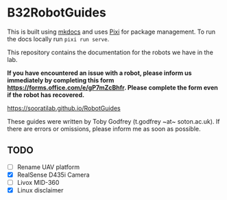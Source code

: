 # B32RobotGuides

This is built using [mkdocs](https://www.mkdocs.org) and uses [Pixi](https://pixi.sh) for package management. To run the docs locally run `pixi run serve`.

This repository contains the documentation for the robots we have in the lab.

**If you have encountered an issue with a robot, please inform us immediately by completing this form <https://forms.office.com/e/gP7mZcBhfr>. Please complete the form even if the robot has recovered.**

<https://sooratilab.github.io/RobotGuides>

These guides were written by Toby Godfrey (t.godfrey \~at\~ soton.ac.uk). If there are errors or omissions, please inform me as soon as possible.

## TODO

- [ ] Rename UAV platform
- [x] RealSense D435i Camera
- [ ] Livox MID-360
- [x] Linux disclaimer
